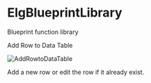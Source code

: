 # ElgBlueprintLibrary
 Blueprint function library

Add Row to Data Table

![AddRowtoDataTable](https://elgsoft.com/Images/ElgBlueprintLibrary/EBL_addRowDataTable.png)<br>

Add a new row or edit the row if it already exist.
